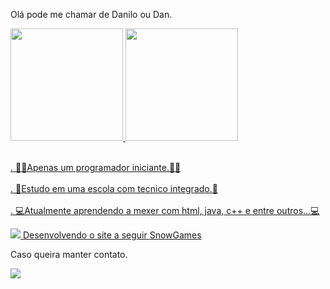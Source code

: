 Olá pode me chamar de Danilo ou Dan.
<div>
<a href="https://github.com/SnowzinHue">
<img height="180em" src="https://github-readme-stats.vercel.app/api/top-langs/?username=snowzinhue&layout=compact&langs_count=7&theme=dracula"/>
<img height="180em" src="https://github-readme-stats.vercel.app/api?username=snowzinhue&show_icons=true&theme=dracula&include_all_commits=true&count_private=true"/>
</div>
<style> 
</style>

<br>. 👨‍💻Apenas um programador iniciante.👨‍💻</br>
<br>. 🏫Estudo em uma escola com tecnico integrado.🏫</br>
<br>. 💻Atualmente aprendendo a mexer com html, java, c++ e entre outros...💻</br>

<img id="capivara" src="https://media1.tenor.com/images/7d25e841b54bdf540af8e307d69db11d/tenor.gif?itemid=15986252">
Desenvolvendo o site a seguir <a  href="https://snowgames.netlify.app"> SnowGames </a>

Caso queira manter contato.
<div>

<a href = "mailto:daniboy.tor4@gmail.com"><img src="https://img.shields.io/badge/Gmail-D14836?style=for-the-badge&logo=gmail&logoColor=white" target="_blank"></a>
</div>
<!---
SnowzinHue/SnowzinHue is a ✨ special ✨ repository because its `README.md` (this file) appears on your GitHub profile.
You can click the Preview link to take a look at your changes.
--->
